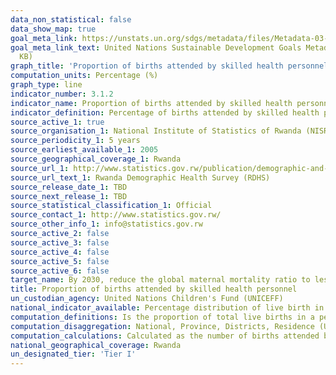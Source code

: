 ```yaml
---
data_non_statistical: false
data_show_map: true
goal_meta_link: https://unstats.un.org/sdgs/metadata/files/Metadata-03-01-02.pdf
goal_meta_link_text: United Nations Sustainable Development Goals Metadata (PDF 374
  KB)
graph_title: 'Proportion of births attended by skilled health personnel'
computation_units: Percentage (%)
graph_type: line
indicator_number: 3.1.2
indicator_name: Proportion of births attended by skilled health personnel
indicator_definition: Percentage of births attended by skilled health personnel (generally doctors, nurses or midwives) is the percentage of deliveries attended by health personnel trained in providing lifesaving obstetric care, including giving the necessary supervision, care and advice to women during pregnancy, labour and the post-partum period, conducting deliveries on their own, and caring for newborns. Traditional birth attendants, even if they receive a short training course, are not included.
source_active_1: true
source_organisation_1: National Institute of Statistics of Rwanda (NISR)
source_periodicity_1: 5 years
source_earliest_available_1: 2005
source_geographical_coverage_1: Rwanda
source_url_1: http://www.statistics.gov.rw/publication/demographic-and-health-survey-20142015-final-report
source_url_text_1: Rwanda Demographic Health Survey (RDHS) 
source_release_date_1: TBD
source_next_release_1: TBD
source_statistical_classification_1: Official
source_contact_1: http://www.statistics.gov.rw/
source_other_info_1: info@statistics.gov.rw
source_active_2: false
source_active_3: false
source_active_4: false
source_active_5: false
source_active_6: false
target_name: By 2030, reduce the global maternal mortality ratio to less than 70 per 100,000 live births
title: Proportion of births attended by skilled health personnel
un_custodian_agency: United Nations Children's Fund (UNICEFF)
national_indicator_available: Percentage distribution of live birth in the five years preceding the survey by person providing assistance during delivery, according to background characteristics 
computation_definitions: Is the proportion of total live births in a period that are attended by a skilled birth attendant trained in providing lifesaving obstetric care. 
computation_disaggregation: National, Province, Districts, Residence (Urban/ Rural), Mother’s age at birth, Birth order, Mother’s education level, Place of Delivery (Health facility, Elsewhere), Wealth quintiles
computation_calculations: Calculated as the number of births attended by skilled health personnel (doctors, nurses or midwives) divided by the total number of births in the same period and multiplied by 100.
national_geographical_coverage: Rwanda
un_designated_tier: 'Tier I'
---
```

